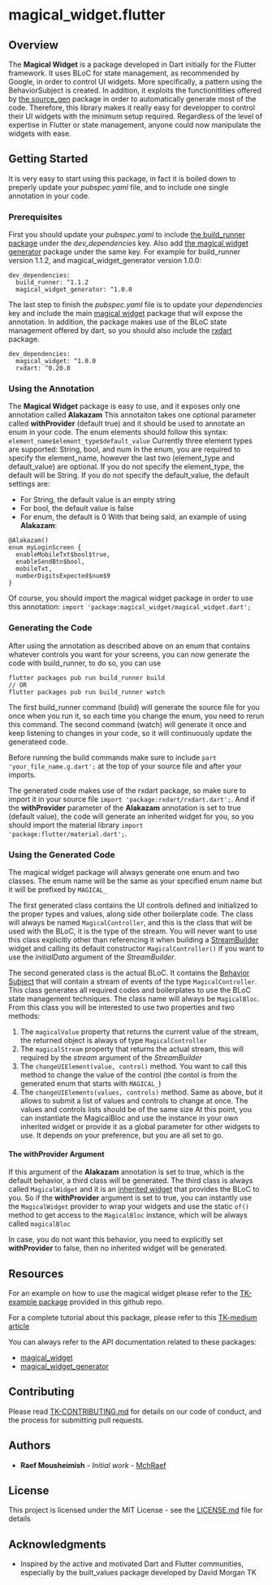 # magical_widget.flutter

## Overview
The __Magical Widget__ is a package developed in Dart initially for the Flutter framework. 
It uses BLoC for state management, as recommended by Google, in order to control UI widgets. More specifically, a pattern using the BehaviorSubject is created.
In addition, it exploits the functionitlities offered by [the source_gen](https://github.com/dart-lang/source_gen) package in order to automatically generate most of the code.
Therefore, this library makes it really easy for developper to control their UI widgets with the minimum setup required.
Regardless of the level of expertise in Flutter or state management, anyone could now manipulate the widgets with ease.

## Getting Started
It is very easy to start using this package, in fact it is boiled down to preperly update your _pubspec.yaml_ file, and to include one single annotation in your code.

### Prerequisites
First you should update your _pubspec.yaml_ to include [the build_runner package](https://pub.dartlang.org/packages/build_runner) under the _dev_dependencies_ key. 
Also add [the magical widget generator](https://pub.dartlang.org/packages/magical_widget_generator) package under the same key. 
For example for build_runner version 1.1.2, and magical_widget_generator version 1.0.0:
```
dev_dependencies:
  build_runner: ^1.1.2
  magical_widget_generator: ^1.0.0
```
The last step to finish the _pubspec.yaml_ file is to update your _dependencies_ key and include the main [magical widget](https://pub.dartlang.org/packages/magical_widget) package that will expose the annotation.
In addition, the package makes use of the BLoC state management offered by dart, so you should also include the [rxdart](https://pub.dartlang.org/packages/rxdart) package.
```
dev_dependencies:
  magical_widget: ^1.0.0
  rxdart: ^0.20.0
```

### Using the Annotation
The __Magical Widget__ package is easy to use, and it exposes only one annotation called __Alakazam__
This annotaiton takes one optional parameter called __withProvider__ (default true) and it should be used to annotate an enum in your code.
The enum elements should follow this syntax: `element_name$element_type$default_value`
Currently three element types are supported: String, bool, and num
In the enum, you are required to specify the element_name, however the last two (element_type and default_value) are optional.
If you do not specify the element_type, the default will be String.
If you do not specify the default_value, the default settings are:
* For String, the default value is an empty string
* For bool, the default value is false
* For enum, the default is 0
With that being said, an example of using __Alakazam__:
```
@Alakazam()
enum myLoginScreen {
  enableMobileTxt$bool$true,
  enableSendBtn$bool,
  mobileTxt,
  numberDigitsExpected$num$9
}
```
Of course, you should import the magical widget package in order to use this annotation: `import 'package:magical_widget/magical_widget.dart';`

### Generating the Code
After using the annotation as described above on an enum that contains whatever controls you want for your screens, you can now generate the code with build_runner, to do so, you can use
```
flutter packages pub run build_runner build
// OR
flutter packages pub run build_runner watch
```
The first build_runner command (build) will generate the source file for you once when you run it, so each time you change the enum, you need to rerun this command. 
The second command (watch) will generate it once and keep listening to changes in your code, so it will continuously update the generateed code.

Before running the build commands make sure to include `part 'your_file_name.g.dart';` at the top of your source file and after your imports.

The generated code makes use of the rxdart package, so make sure to import it in your source file `import 'package:rxdart/rxdart.dart';`.
And if the __withProvider__ parameter of the __Alakazam__ annotation is set to true (default value), the code will generate an inherited widget for you, so you should import the material library `import 'package:flutter/material.dart';`.

### Using the Generated Code
The magical widget package will always generate one enum and two classes.
The enum name will be the same as your specified enum name but it will be prefixed by `MAGICAL_`

The first generated class contains the UI controls defined and initialized to the proper types and values, along side other boilerplate code.
The class will always be named `MagicalController`, and this is the class that will be used with the BLoC, it is the type of the stream.
You will never want to use this class explicitly other than referencing it when building a [StreamBuilder](https://docs.flutter.io/flutter/widgets/StreamBuilder-class.html)
widget and calling its default constructor `MagicalController()` if you want to use the _initialData_ argument of the _StreamBuilder_. 

The second generated class is the actual BLoC. It contains the [Behavior Subject](https://pub.dartlang.org/documentation/rxdart/latest/rx/BehaviorSubject-class.html) that will contain a stream of events of the type `MagicalController`.
This class generates all required codes and boilerplates to use the BLoC state management techniques. The class name will always be `MagicalBloc`.
From this class you will be interested to use two properties and two methods:
1. The `magicalValue` property that returns the current value of the stream, the returned object is always of type `MagicalController`
2. The `magicalStream` property that returns the actual stream, this will required by the _stream_ argument of the _StreamBuilder_
3. The `changeUIElement(value, control)` method. You want to call this method to change the value of the control (the contol is from the generated enum that starts with `MAGICAL_`)
4. The `changeUIElements(values, controls)` method. Same as above, but it allows to submit a list of values and controls to change at once. The values and controls lists should be of the same size
At this point, you can instantiate the MagicalBloc and use the instance in your own inherited widget or provide it as a global parameter for other widgets to use. It depends on your preference, but you are all set to go.

#### The __withProvider__ Argument
If this argument of the __Alakazam__ annotation is set to true, which is the default behavior, a third class will be generated.
The third class is always called `MagicalWidget` and it is an [inherited widget](https://docs.flutter.io/flutter/widgets/InheritedWidget-class.html) that provides the BLoC to you.
So if the __withProvider__ argument is set to true, you can instantly use the `MagicalWidget` provider to wrap your widgets and use the static `of()` method to get access to the `MagicalBloc` instance, which will be always called `magicalBloc`

In case, you do not want this behavior, you need to explicitly set __withProvider__ to false, then no inherited widget will be generated.

## Resources
For an example on how to use the magical widget please refer to the [TK-example package](https://github.com/MchRaef/magical_widget.flutter/example) provided in this github repo.

For a complete tutorial about this package, please refer to this [TK-medium article](medium)

You can always refer to the API documentation related to these packages:
* [magical_widget](https://pub.dartlang.org/packages/magical_widget)
* [magical_widget_generator](https://pub.dartlang.org/packages/magical_widget_generator)

## Contributing

Please read [TK-CONTRIBUTING.md](CONTRIBUTING.md) for details on our code of conduct, and the process for submitting pull requests.

## Authors

* **Raef Mousheimish** - *Initial work* - [MchRaef](https://github.com/MchRaef)

## License

This project is licensed under the MIT License - see the [LICENSE.md](LICENSE.md) file for details

## Acknowledgments

* Inspired by the active and motivated Dart and Flutter communities, especially by the built_values package developed by David Morgan TK

